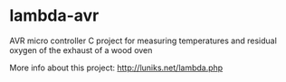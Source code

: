 # lambda-avr
AVR micro controller C project for measuring temperatures and residual oxygen of the exhaust of a wood oven

More info about this project: http://luniks.net/lambda.php
